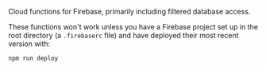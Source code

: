 Cloud functions for Firebase, primarily including filtered database access.

These functions won't work unless you have a Firebase project set up in the root directory
(a `.firebaserc` file) and have deployed their most recent version with:

```
npm run deploy
```